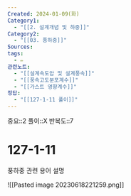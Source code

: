 ```yaml
---
Created: 2024-01-09(화)
Category1:
  - "[[2. 설계개념 및 하중]]"
Category2:
  - "[[03. 풍하중]]"
Sources: 
tags:
  - ✏️
관련노트:
  - "[[설계속도압 및 설계풍속]]"
  - "[[풍속고도분포계수]]"
  - "[[가스트 영향계수]]"
정답:
  - "[[127-1-11 풀이]]"
---
```

중요::2
풀이::X
반복도::7

# 127-1-11

풍하중 관련 용어 설명

![[Pasted image 20230618221259.png]]